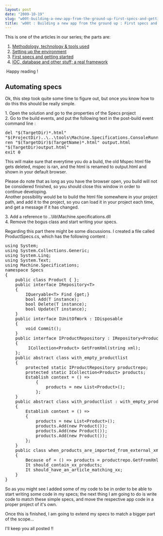 ```yaml
---
layout: post
date: "2009-10-19"
slug: "w00t-building-a-new-app-from-the-ground-up-first-specs-and-getting-started"
title: 'w00t : Building a new app from the ground up : First specs and getting started'
---
```


This is one of the articles in our series; the parts are:<br />
<ol>
	<li><a href="/posts/w00t-Building-a-new-app-from-the-ground-up-methodology-technology-tools-used/">Methodology, technology &amp; tools used</a></li>
	<li><a href="/posts/w00t-Building-a-new-app-from-the-ground-up-setting-up-the-environment/">Setting up the environment</a></li>
	<li><a href="/posts/w00t-Building-a-new-app-from-the-ground-up-First-specs-and-getting-started/">First specs and getting started</a></li>
	<li><a href="/posts/w00t-Building-a-new-app-from-the-ground-up-IOC-database-and-other-stuff3b-a-real-framework/">IOC, database and other stuff; a real framework</a>&nbsp; <br />
	</li>
</ol>
<p>
&nbsp;Happy reading !<br />
</p>
<h2>
Automating specs&nbsp;
</h2>
<p>
Ok, this step took quite some time to figure out, but once you know how to do this this should be really simple.
</p>
<p>
1. Open the solution and go to the properties of the Specs project<br />
2. Go to the build events, and put the following text in the post-build event command line :
</p>
<pre>
del &quot;$(TargetDir)*.html&quot;
&quot;$(ProjectDir)..\..\tools\Machine.Specifications.ConsoleRunner.exe&quot; &quot;$(TargetPath)&quot; --html $(TargetDir) 
ren &quot;$(TargetDir)$(TargetName)*.html&quot; output.html
&quot;$(TargetDir)output.html&quot;
exit 0 
</pre>
<p>
This will make sure that everytime you do a build, the old Mspec html file&nbsp; gets deleted, mspec is ran, and the html is renamed to output.html and shown in your default browser.
</p>
<p>
Please do note that as long as you have the browser open, you build will not be considered finished, so you should close this window in order to continue developing.<br />
Another possibility would be to build the html file somewhere in your project path, and add it to the project, so you can load it in your project each time, and get a message if it has changed.
</p>
<p>
3. Add a reference to ..\lib\Machine.specifications.dll<br />
4. Remove the bogus class and start writing your specs.
</p>
<p>
Regarding this part there might be some discussions. I created a file called ProductSpecs.cs, which has the following content :
</p>
<pre>
using System;
using System.Collections.Generic;
using System.Linq;
using System.Text;
using Machine.Specifications;
namespace Specs
{
&nbsp;&nbsp;&nbsp; public class Product { };
&nbsp;&nbsp;&nbsp; public interface IRepository&lt;T&gt;
&nbsp;&nbsp;&nbsp; {
&nbsp;&nbsp;&nbsp;&nbsp;&nbsp;&nbsp;&nbsp; IQueryable&lt;T&gt; Find {get;}
&nbsp;&nbsp;&nbsp;&nbsp;&nbsp;&nbsp;&nbsp; bool Add(T instance);
&nbsp;&nbsp;&nbsp;&nbsp;&nbsp;&nbsp;&nbsp; bool Delete(T instance);
&nbsp;&nbsp;&nbsp;&nbsp;&nbsp;&nbsp;&nbsp; bool Update(T instance);
&nbsp;&nbsp;&nbsp; }
&nbsp;&nbsp;&nbsp; public interface IUnitOfWork : IDisposable 
&nbsp;&nbsp;&nbsp; {
&nbsp;&nbsp;&nbsp;&nbsp;&nbsp;&nbsp;&nbsp; void Commit();
&nbsp;&nbsp;&nbsp; }
&nbsp;&nbsp;&nbsp; public interface IProductRepository : IRepository&lt;Product&gt;
&nbsp;&nbsp;&nbsp; {
&nbsp;&nbsp;&nbsp;&nbsp;&nbsp;&nbsp;&nbsp;&nbsp; ICollection&lt;Product&gt; GetFromXml(string xml);
&nbsp;&nbsp;&nbsp; };
&nbsp;&nbsp;&nbsp; public abstract class with_empty_productlist
&nbsp;&nbsp;&nbsp; {
&nbsp;&nbsp;&nbsp;&nbsp;&nbsp;&nbsp;&nbsp; protected static IProductRepository productrepo;
&nbsp;&nbsp;&nbsp;&nbsp;&nbsp;&nbsp;&nbsp; protected static ICollection&lt;Product&gt; products;
&nbsp;&nbsp;&nbsp;&nbsp;&nbsp;&nbsp;&nbsp; Establish context = () =&gt; 
&nbsp;&nbsp;&nbsp;&nbsp;&nbsp;&nbsp;&nbsp;&nbsp;&nbsp;&nbsp;&nbsp; {
&nbsp;&nbsp;&nbsp;&nbsp;&nbsp;&nbsp;&nbsp;&nbsp;&nbsp;&nbsp;&nbsp;&nbsp;&nbsp;&nbsp;&nbsp; products = new List&lt;Product&gt;();
&nbsp;&nbsp;&nbsp;&nbsp;&nbsp;&nbsp;&nbsp;&nbsp;&nbsp;&nbsp;&nbsp; };
&nbsp;&nbsp;&nbsp; }
&nbsp;&nbsp;&nbsp; public abstract class with_productlist : with_empty_productlist
&nbsp;&nbsp;&nbsp; {
&nbsp;&nbsp;&nbsp;&nbsp;&nbsp;&nbsp;&nbsp; Establish context = () =&gt;
&nbsp;&nbsp;&nbsp;&nbsp;&nbsp;&nbsp;&nbsp; {
&nbsp;&nbsp;&nbsp;&nbsp;&nbsp;&nbsp;&nbsp;&nbsp;&nbsp;&nbsp;&nbsp; products = new List&lt;Product&gt;();
&nbsp;&nbsp;&nbsp;&nbsp;&nbsp;&nbsp;&nbsp;&nbsp;&nbsp;&nbsp;&nbsp; products.Add(new Product());
&nbsp;&nbsp;&nbsp;&nbsp;&nbsp;&nbsp;&nbsp;&nbsp;&nbsp;&nbsp;&nbsp; products.Add(new Product());
&nbsp;&nbsp;&nbsp;&nbsp;&nbsp;&nbsp;&nbsp;&nbsp;&nbsp;&nbsp;&nbsp; products.Add(new Product());
&nbsp;&nbsp;&nbsp;&nbsp;&nbsp;&nbsp;&nbsp; };
&nbsp;&nbsp;&nbsp; }
&nbsp;&nbsp;&nbsp; public class when_products_are_imported_from_external_xmlfile : with_productlist
&nbsp;&nbsp;&nbsp; {
&nbsp;&nbsp;&nbsp;&nbsp;&nbsp;&nbsp;&nbsp; Because of = () =&gt; products = productrepo.GetFromXml(Properties.Resources.ExternalProductsXml);
&nbsp;&nbsp;&nbsp;&nbsp;&nbsp;&nbsp;&nbsp; It should_contain_xx_products;
&nbsp;&nbsp;&nbsp;&nbsp;&nbsp;&nbsp;&nbsp; It should_have_an_article_matching_xx;
&nbsp;&nbsp;&nbsp; }
}
</pre>
<p>
So as you might see I added some of my code to be in order to be able to start writing some code in my specs; the next thing I am going to do is write code to match these simple specs, and move the respective app code in a proper project of it&#39;s own. 
</p>
<p>
Once this is finished, I am going to extend my specs to match a bigger part of the scope... 
</p>
<p>
I&#39;ll keep you all posted !!
</p>
